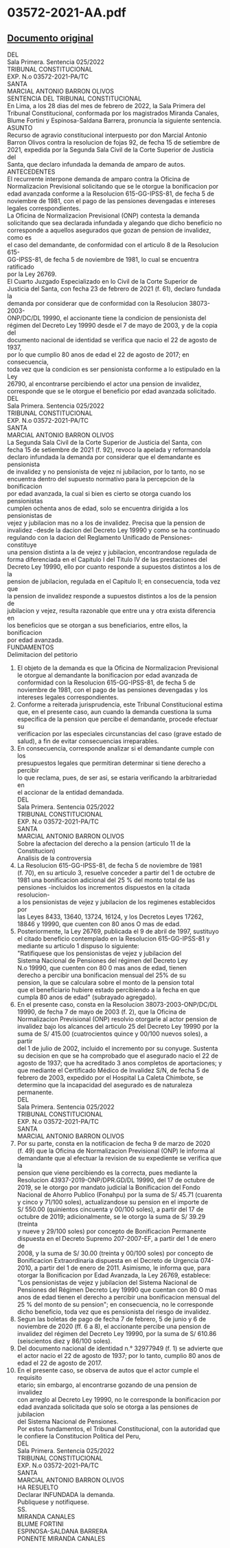 
03572-2021-AA.pdf
=================
  
[Documento original](https://tc.gob.pe/jurisprudencia/2022/03572-2021-AA.pdf)  
---  
DEL  
Sala Primera. Sentencia 025/2022  
TRIBUNAL CONSTITUCIONAL  
EXP. N.o 03572-2021-PA/TC  
SANTA  
MARCIAL ANTONIO BARRON OLIVOS  
SENTENCIA DEL TRIBUNAL CONSTITUCIONAL  
En Lima, a los 28 dias del mes de febrero de 2022, la Sala Primera del  
Tribunal Constitucional, conformada por los magistrados Miranda Canales,  
Blume Fortini y Espinosa-Saldana Barrera, pronuncia la siguiente sentencia.  
ASUNTO  
Recurso de agravio constitucional interpuesto por don Marcial Antonio  
Barron Olivos contra la resolucion de fojas 92, de fecha 15 de setiembre de  
2021, expedida por la Segunda Sala Civil de la Corte Superior de Justicia del  
Santa, que declaro infundada la demanda de amparo de autos.  
ANTECEDENTES  
El recurrente interpone demanda de amparo contra la Oficina de  
Normalizacion Previsional solicitando que se le otorgue la bonificacion por  
edad avanzada conforme a la Resolucion 615-GG-IPSS-81, de fecha 5 de  
noviembre de 1981, con el pago de las pensiones devengadas e intereses  
legales correspondientes.  
La Oficina de Normalizacion Previsional (ONP) contesta la demanda  
solicitando que sea declarada infundada y alegando que dicho beneficio no  
corresponde a aquellos asegurados que gozan de pension de invalidez, como es  
el caso del demandante, de conformidad con el articulo 8 de la Resolucion 615-  
GG-IPSS-81, de fecha 5 de noviembre de 1981, lo cual se encuentra ratificado  
por la Ley 26769.  
El Cuarto Juzgado Especializado en lo Civil de la Corte Superior de  
Justicia del Santa, con fecha 23 de febrero de 2021 (f. 61), declaro fundada la  
demanda por considerar que de conformidad con la Resolucion 38073-2003-  
ONP/DC/DL 19990, el accionante tiene la condicion de pensionista del  
régimen del Decreto Ley 19990 desde el 7 de mayo de 2003, y de la copia del  
documento nacional de identidad se verifica que nacio el 22 de agosto de 1937,  
por lo que cumplio 80 anos de edad el 22 de agosto de 2017; en consecuencia,  
toda vez que la condicion es ser pensionista conforme a lo estipulado en la Ley  
26790, al encontrarse percibiendo el actor una pension de invalidez,  
corresponde que se le otorgue el beneficio por edad avanzada solicitado.  
DEL  
Sala Primera. Sentencia 025/2022  
TRIBUNAL CONSTITUCIONAL  
EXP. N.o 03572-2021-PA/TC  
SANTA  
MARCIAL ANTONIO BARRON OLIVOS  
La Segunda Sala Civil de la Corte Superior de Justicia del Santa, con  
fecha 15 de setiembre de 2021 (f. 92), revoco la apelada y reformandola  
declaro infundada la demanda por considerar que el demandante es pensionista  
de invalidez y no pensionista de vejez ni jubilacion, por lo tanto, no se  
encuentra dentro del supuesto normativo para la percepcion de la bonificacion  
por edad avanzada, la cual si bien es cierto se otorga cuando los pensionistas  
cumplen ochenta anos de edad, solo se encuentra dirigida a los pensionistas de  
vejez y jubilacion mas no a los de invalidez. Precisa que la pension de  
invalidez -desde la dacion del Decreto Ley 19990 y como se ha continuado  
regulando con la dacion del Reglamento Unificado de Pensiones- constituye  
una pension distinta a la de vejez y jubilacion, encontrandose regulada de  
forma diferenciada en el Capitulo I del Titulo IV de las prestaciones del  
Decreto Ley 19990, ello por cuanto responde a supuestos distintos a los de la  
pension de jubilacion, regulada en el Capitulo II; en consecuencia, toda vez que  
la pension de invalidez responde a supuestos distintos a los de la pension de  
jubilacion y vejez, resulta razonable que entre una y otra exista diferencia en  
los beneficios que se otorgan a sus beneficiarios, entre ellos, la bonificacion  
por edad avanzada.  
FUNDAMENTOS  
Delimitacion del petitorio  
1. El objeto de la demanda es que la Oficina de Normalizacion Previsional  
le otorgue al demandante la bonificacion por edad avanzada de  
conformidad con la Resolucion 615-GG-IPSS-81, de fecha 5 de  
noviembre de 1981, con el pago de las pensiones devengadas y los  
intereses legales correspondientes.  
2. Conforme a reiterada jurisprudencia, este Tribunal Constitucional estima  
que, en el presente caso, aun cuando la demanda cuestiona la suma  
especifica de la pension que percibe el demandante, procede efectuar su  
verificacion por las especiales circunstancias del caso (grave estado de  
salud), a fin de evitar consecuencias irreparables.  
3. En consecuencia, corresponde analizar si el demandante cumple con los  
presupuestos legales que permitiran determinar si tiene derecho a percibir  
lo que reclama, pues, de ser asi, se estaria verificando la arbitrariedad en  
el accionar de la entidad demandada.  
DEL  
Sala Primera. Sentencia 025/2022  
TRIBUNAL CONSTITUCIONAL  
EXP. N.o 03572-2021-PA/TC  
SANTA  
MARCIAL ANTONIO BARRON OLIVOS  
Sobre la afectacion del derecho a la pension (articulo 11 de la  
Constitucion)  
Analisis de la controversia  
4. La Resolucion 615-GG-IPSS-81, de fecha 5 de noviembre de 1981  
(f. 70), en su articulo 3, resuelve conceder a partir del 1 de octubre de  
1981 una bonificacion adicional del 25 % del monto total de las  
pensiones -incluidos los incrementos dispuestos en la citada resolucion-  
a los pensionistas de vejez y jubilacion de los regimenes establecidos por  
las Leyes 8433, 13640, 13724, 16124, y los Decretos Leyes 17262,  
18846 y 19990, que cuenten con 80 anos O mas de edad.  
5. Posteriormente, la Ley 26769, publicada el 9 de abril de 1997, sustituyo  
el citado beneficio contemplado en la Resolucion 615-GG-IPSS-81 y  
mediante su articulo 1 dispuso lo siguiente:  
"Ratifiquese que los pensionistas de vejez y jubilacion del  
Sistema Nacional de Pensiones del régimen del Decreto Ley  
N.o 19990, que cuenten con 80 0 mas anos de edad, tienen  
derecho a percibir una bonificacion mensual del 25% de su  
pension, la que se calculara sobre el monto de la pension total  
que el beneficiario hubiere estado percibiendo a la fecha en que  
cumpla 80 anos de edad" (subrayado agregado).  
6. En el presente caso, consta en la Resolucion 38073-2003-ONP/DC/DL  
19990, de fecha 7 de mayo de 2003 (f. 2), que la Oficina de  
Normalizacion Previsional (ONP) resolvio otorgarle al actor pension de  
invalidez bajo los alcances del articulo 25 del Decreto Ley 19990 por la  
suma de S/ 415.00 (cuatrocientos quince y 00/100 nuevos soles), a partir  
del 1 de julio de 2002, incluido el incremento por su conyuge. Sustenta  
su decision en que se ha comprobado que el asegurado nacio el 22 de  
agosto de 1937; que ha acreditado 3 anos completos de aportaciones; y  
que mediante el Certificado Médico de Invalidez S/N, de fecha 5 de  
febrero de 2003, expedido por el Hospital La Caleta Chimbote, se  
determino que la incapacidad del asegurado es de naturaleza permanente.  
DEL  
Sala Primera. Sentencia 025/2022  
TRIBUNAL CONSTITUCIONAL  
EXP. N.o 03572-2021-PA/TC  
SANTA  
MARCIAL ANTONIO BARRON OLIVOS  
7. Por su parte, consta en la notificacion de fecha 9 de marzo de 2020  
(f. 49) que la Oficina de Normalizacion Previsional (ONP) le informa al  
demandante que al efectuar la revision de su expediente se verifica que la  
pension que viene percibiendo es la correcta, pues mediante la  
Resolucion 43937-2019-ONP/DPR.GD/DL 19990, del 17 de octubre de  
2019, se le otorgo por mandato judicial la Bonificacion del Fondo  
Nacional de Ahorro Publico (Fonahpu) por la suma de S/ 45.71 (cuarenta  
y cinco y 71/100 soles), actualizandose su pension en el importe de  
S/ 550.00 (quinientos cincuenta y 00/100 soles), a partir del 17 de  
octubre de 2019; adicionalmente, se le otorgo la suma de S/ 39.29 (treinta  
y nueve y 29/100 soles) por concepto de Bonificacion Permanente  
dispuesta en el Decreto Supremo 207-2007-EF, a partir del 1 de enero de  
2008, y la suma de S/ 30.00 (treinta y 00/100 soles) por concepto de  
Bonificacion Extraordinaria dispuesta en el Decreto de Urgencia 074-  
2010, a partir del 1 de enero de 2011. Asimismo, le informa que, para  
otorgar la Bonificacion por Edad Avanzada, la Ley 26769, establece:  
"Los pensionistas de vejez y jubilacion del Sistema Nacional de  
Pensiones del Régimen Decreto Ley 19990 que cuentan con 80 O mas  
anos de edad tienen el derecho a percibir una bonificacion mensual del  
25 % del monto de su pension"; en consecuencia, no le corresponde  
dicho beneficio, toda vez que es pensionista del riesgo de invalidez.  
8. Segun las boletas de pago de fecha 7 de febrero, 5 de junio y 6 de  
noviembre de 2020 (ff. 6 a 8), el accionante percibe una pension de  
invalidez del régimen del Decreto Ley 19990, por la suma de S/ 610.86  
(seiscientos diez y 86/100 soles).  
9. Del documento nacional de identidad n.° 32977949 (f. 1) se advierte que  
el actor nacio el 22 de agosto de 1937; por lo tanto, cumplio 80 anos de  
edad el 22 de agosto de 2017.  
10. En el presente caso, se observa de autos que el actor cumple el requisito  
etario; sin embargo, al encontrarse gozando de una pension de invalidez  
con arreglo al Decreto Ley 19990, no le corresponde la bonificacion por  
edad avanzada solicitada que solo se otorga a las pensiones de jubilacion  
del Sistema Nacional de Pensiones.  
Por estos fundamentos, el Tribunal Constitucional, con la autoridad que  
le confiere la Constitucion Politica del Peru,  
DEL  
Sala Primera. Sentencia 025/2022  
TRIBUNAL CONSTITUCIONAL  
EXP. N.o 03572-2021-PA/TC  
SANTA  
MARCIAL ANTONIO BARRON OLIVOS  
HA RESUELTO  
Declarar INFUNDADA la demanda.  
Publiquese y notifiquese.  
SS.  
MIRANDA CANALES  
BLUME FORTINI  
ESPINOSA-SALDANA BARRERA  
PONENTE MIRANDA CANALES